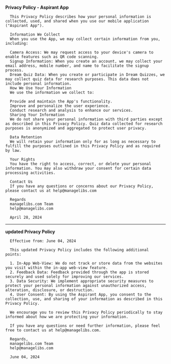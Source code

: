**Privacy Policy - Aspirant App**
      
      
      This Privacy Policy describes how your personal information is collected, used, and shared when you use our mobile application ("Aspirant App").
      
      Information We Collect
      When you use the App, we may collect certain information from you, including:
      
      Camera Access: We may request access to your device's camera to enable features such as QR code scanning.
      Signup Information: When you create an account, we may collect your email address, mobile number, and name to facilitate the signup process.
      Dream Quiz Data: When you create or participate in Dream Quizzes, we may collect quiz data for research purposes. This data does not include personal information.
      How We Use Your Information
      We use the information we collect to:
      
      Provide and maintain the App's functionality.
      Improve and personalize the user experience.
      Conduct research and analysis to enhance our services.
      Sharing Your Information
      We do not share your personal information with third parties except as described in this Privacy Policy. Quiz data collected for research purposes is anonymized and aggregated to protect user privacy.
      
      Data Retention
      We will retain your information only for as long as necessary to fulfill the purposes outlined in this Privacy Policy and as required by law.
      
      Your Rights
      You have the right to access, correct, or delete your personal information. You may also withdraw your consent for certain data processing activities.
      
      Contact Us
      If you have any questions or concerns about our Privacy Policy, please contact us at help@managelibs.com 
      
      Regards 
      managelibs.com Team
      help@managelibs.com 
      
      April 28, 2024

____________________________________________________________________________________________________________

**updated Privacy Policy**
      
      
      Effective from: June 04, 2024
      
      This updated Privacy Policy includes the following additional points:
      
      1. In-App Web-View: We do not track or store data from the websites you visit within the in-app web-view feature.
      2. Feedback Data: Feedback provided through the app is stored securely and used solely for improving our services.
      3. Data Security: We implement appropriate security measures to protect your personal information against unauthorized access, alteration, disclosure, or destruction.
      4. User Consent: By using the Aspirant App, you consent to the collection, use, and sharing of your information as described in this Privacy Policy.
      
      We encourage you to review this Privacy Policy periodically to stay informed about how we are protecting your information.
      
      If you have any questions or need further information, please feel free to contact us at help@managelibs.com.
      
      Regards,
      managelibs.com Team
      help@managelibs.com
      
      June 04, 2024
      
      
      
